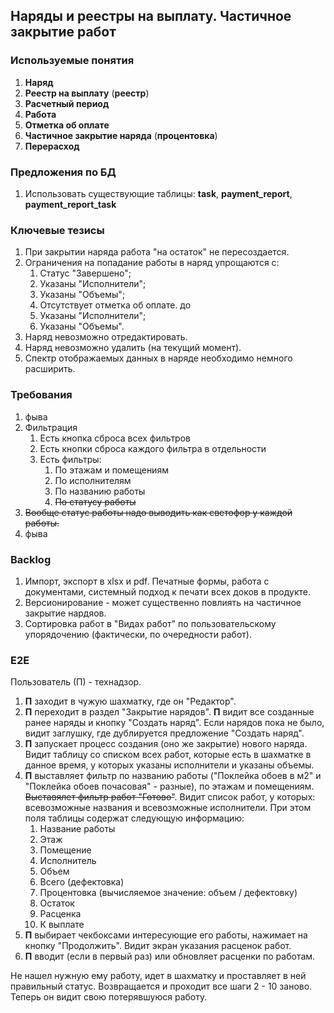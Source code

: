 ## Наряды и реестры на выплату. Частичное закрытие работ

### Используемые понятия

1. **Наряд** 
2. **Реестр на выплату** (**реестр**) 
3. **Расчетный период** 
4. **Работа**
5. **Отметка об оплате** 
6. **Частичное закрытие наряда** (**процентовка**) 
7. **Перерасход** 

### Предложения по БД

1. Использовать существующие таблицы: **task**, **payment_report**, **payment_report_task**

###  Ключевые тезисы

1. При закрытии наряда работа "на остаток" не пересоздается.
2. Ограничения на попадание работы в наряд упрощаются с:
    1. Статус "Завершено";
    2. Указаны "Исполнители";
    3. Указаны "Объемы";
    4. Отсутствует отметка об оплате.
    до
    1. Указаны "Исполнители";
    2. Указаны "Объемы".
3. Наряд невозможно отредактировать.
4. Наряд невозможно удалить (на текущий момент).
5. Спектр отображаемых данных в наряде необходимо немного расширить.

###  Требования

1. фыва
2. Фильтрация  
    1. Есть кнопка сброса всех фильтров
    2. Есть кнопки сброса каждого фильтра в отдельности
    3. Есть фильтры:
        1. По этажам и помещениям
        3. По исполнителям
        4. По названию работы
        4. ~~По статусу работы~~
3. ~~Вообще статус работы надо выводить как светофор у каждой работы.~~
4. фыва

### Backlog

1. Импорт, экспорт в xlsx и pdf. Печатные формы, работа с документами, системный подход к печати всех доков в продукте.
3. Версионирование - может существенно повлиять на частичное закрытие нардяов.
4. Сортировка работ в "Видах работ" по пользовательскому упорядочению (фактически, по очередности работ).

### E2E

Пользователь (П) - технадзор.

1. **П** заходит в чужую шахматку, где он "Редактор".
2. **П** переходит в раздел "Закрытие нарядов". **П** видит все созданные ранее наряды и кнопку "Создать наряд". Если нарядов пока не было, видит заглушку, где дублируется предложение "Создать наряд". 
4. **П** запускает процесс создания (оно же закрытие) нового наряда. Видит таблицу со списком всех работ, которые есть в шахматке в данное время, у которых указаны исполнители и указаны объемы.
5. **П** выставляет фильтр по названию работы ("Поклейка обоев в м2" и "Поклейка обоев почасовая" - разные), по этажам и помещениям. ~~Выставялет фильтр работ "Готово"~~. Видит список работ, у которых: всевозможные названия и всевозможные исполнители. При этом поля таблицы содержат следующую информацию:
    1. Название работы
    2. Этаж
    3. Помещение
    4. Исполнитель
    5. Объем
    6. Всего (дефектовка)
    7. Процентовка (вычисляемое значение: объем / дефектовку)
    8. Остаток
    9. Расценка
    10. К выплате
6. **П** выбирает чекбоксами интересующие его работы, нажимает на кнопку "Продолжить". Видит экран указания расценок работ.
7. **П** вводит (если в первый раз) или обновляет расценки по работам. 

 



Не нашел нужную ему работу, идет в шахматку и проставляет в ней правильный статус. Возвращается и проходит все шаги 2 - 10 заново. Теперь он видит свою потерявшуюся работу.
